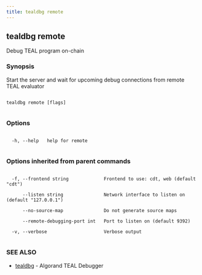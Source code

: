```yaml
---
title: tealdbg remote
---
```


## tealdbg remote



Debug TEAL program on-chain



### Synopsis



Start the server and wait for upcoming debug connections from remote TEAL evaluator




```

tealdbg remote [flags]


```



### Options




```

  -h, --help   help for remote


```



### Options inherited from parent commands




```

  -f, --frontend string             Frontend to use: cdt, web (default "cdt")

      --listen string               Network interface to listen on (default "127.0.0.1")

      --no-source-map               Do not generate source maps

      --remote-debugging-port int   Port to listen on (default 9392)

  -v, --verbose                     Verbose output


```



### SEE ALSO



* [tealdbg](../../tealdbg/tealdbg/)	 - Algorand TEAL Debugger



